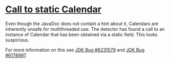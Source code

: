 # [Call to static Calendar](https://spotbugs.readthedocs.io/en/latest/bugDescriptions.html#STCAL_INVOKE_ON_STATIC_CALENDAR_INSTANCE)

Even though the JavaDoc does not contain a hint about it, Calendars are inherently unsafe for multithreaded use.
The detector has found a call to an instance of Calendar that has been obtained via a static
field. This looks suspicious.

For more information on this see [JDK Bug #6231579](http://bugs.java.com/bugdatabase/view_bug.do?bug_id=6231579)
and [JDK Bug #6178997](http://bugs.java.com/bugdatabase/view_bug.do?bug_id=6178997).
